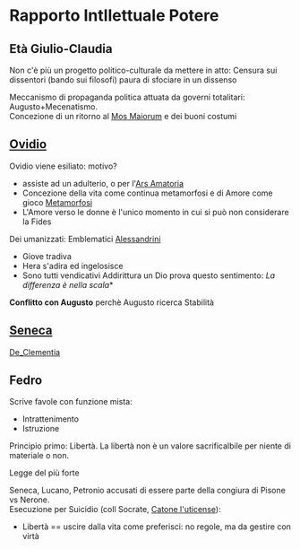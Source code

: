 # Rapporto Intllettuale Potere

## Età Giulio-Claudia
Non c'è più un progetto politico-culturale da mettere in atto: Censura sui dissentori (bando sui filosofi)
paura di sfociare in un dissenso


Meccanismo di propaganda politica attuata da governi totalitari: Augusto+Mecenatismo.  
Concezione di un ritorno al [Mos Maiorum](/notes/Mos_Maiorum) e dei buoni costumi  

## [Ovidio](/notes/Ovidio)
Ovidio viene esiliato: motivo?
- assiste ad un adulterio, o per l'[Ars Amatoria](/notes/Ars_Amatoria)
- Concezione della vita come continua metamorfosi e di Amore come gioco [Metamorfosi](/notes/Metamorfosi)
- L'Amore verso le donne è l'unico momento in cui si può non considerare la Fides

Dei umanizzati: Emblematici  [Alessandrini](/notes/Alessandrini)
- Giove tradiva
- Hera s'adira ed ingelosisce
- Sono tutti vendicativi
Addirittura un Dio prova questo sentimento: *La differenza è nella *scala***


**Conflitto con Augusto** perchè Augusto ricerca Stabilità

## [Seneca](/notes/Seneca)
[De_Clementia](/notes/De_Clementia)

## Fedro
Scrive favole con funzione mista: 
- Intrattenimento
- Istruzione

Principio primo: Libertà.
La libertà non è un valore sacrificalbile per niente di materiale o non.

Legge del più forte



Seneca, Lucano, Petronio accusati di essere parte della congiura di Pisone vs Nerone.  
Esecuzione per Suicidio (coll Socrate, [Catone l'uticense](/notes/Catone)):
- Libertà == uscire dalla vita come preferisci: no regole, ma da gestire con virtà
